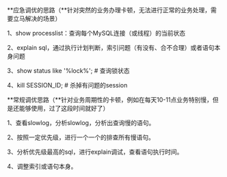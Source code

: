 **应急调优的思路（**针对突然的业务办理卡顿，无法进行正常的业务处理，需要立马解决的场景）

1、show processlist：查询每个MySQL连接（或线程）的当前状态

2、explain  sql，通过执行计划判断，索引问题（有没有、合不合理）或者语句本身问题

3、show status  like '%lock%';    \# 查询锁状态

4、kill SESSION\_ID;   \# 杀掉有问题的session

**常规调优思路（**针对业务周期性的卡顿，例如在每天10-11点业务特别慢，但是还能够使用，过了这段时间就好了）

1、查看slowlog，分析slowlog，分析出查询慢的语句。

2、按照一定优先级，进行一个一个的排查所有慢语句。

3、分析优先级最高的sql，进行explain调试，查看语句执行时间。

4、调整索引或语句本身。

